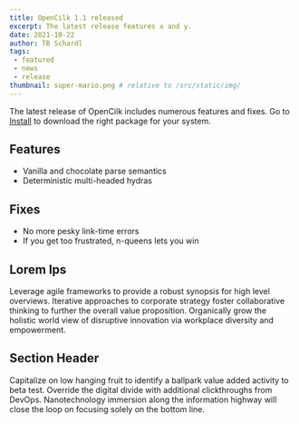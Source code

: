```yaml
---
title: OpenCilk 1.1 released
excerpt: The latest release features x and y.
date: 2021-10-22
author: TB Schardl
tags: 
 - featured
 - news
 - release
thumbnail: super-mario.png # relative to /src/static/img/
---
```


The latest release of OpenCilk includes numerous features and fixes.
Go to [Install](/doc/howto/install/) to download the right package for your system.

## Features
- Vanilla and chocolate parse semantics
- Deterministic multi-headed hydras

## Fixes
- No more pesky link-time errors
- If you get too frustrated, n-queens lets you win

## Lorem Ips

Leverage agile frameworks to provide a robust synopsis for high level overviews. Iterative approaches to corporate strategy foster collaborative thinking to further the overall value proposition. Organically grow the holistic world view of disruptive innovation via workplace diversity and empowerment.

## Section Header

Capitalize on low hanging fruit to identify a ballpark value added activity to beta test. Override the digital divide with additional clickthroughs from DevOps. Nanotechnology immersion along the information highway will close the loop on focusing solely on the bottom line.

